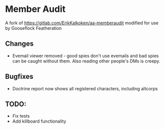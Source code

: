 # Member Audit

A fork of https://gitlab.com/ErikKalkoken/aa-memberaudit modified for use by Gooseflock Featheration

## Changes

* Evemail viewer removed - good spies don't use evemails and bad spies can be caught without them. Also reading other people's DMs is creepy.

## Bugfixes

* Doctrine report now shows all registered characters, including altcorps

## TODO:

* Fix tests
* Add killboard functionality
